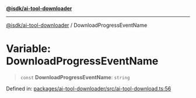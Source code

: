 [**@isdk/ai-tool-downloader**](../README.md)

***

[@isdk/ai-tool-downloader](../globals.md) / DownloadProgressEventName

# Variable: DownloadProgressEventName

> `const` **DownloadProgressEventName**: `string`

Defined in: [packages/ai-tool-downloader/src/ai-tool-download.ts:56](https://github.com/isdk/ai-tool-download.js/blob/7a4c0812ca18d551acb75853ed2757a99829977f/src/ai-tool-download.ts#L56)
